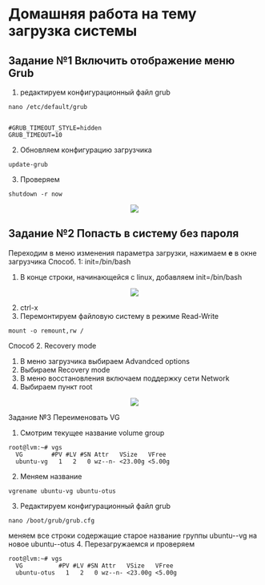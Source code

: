 # Домашняя работа на тему загрузка системы
## Задание №1 Включить отображение меню Grub
1. редактируем конфигурационный файл grub
```
nano /etc/default/grub


#GRUB_TIMEOUT_STYLE=hidden
GRUB_TIMEOUT=10
```
2. Обновляем конфигурацию загрузчика
```
update-grub
```
3. Проверяем
```
shutdown -r now
```
  <p align="center">
<image src="https://github.com/LLlMEJIb87/LINUX/blob/main/%D0%97%D0%B0%D0%B3%D1%80%D1%83%D0%B7%D0%BA%D0%B0%20OS/%D0%9A%D0%B0%D1%80%D1%82%D0%B8%D0%BD%D0%BA%D0%B8/dz_grub.PNG">
</p>

## Задание №2 Попасть в систему без пароля
Переходим в меню изменения параметра загрузки, нажимаем **e** в окне загрузчика
Способ. 1: init=/bin/bash
1. В конце строки, начинающейся с linux, добавляем init=/bin/bash 

<p align="center">
<image src="https://github.com/LLlMEJIb87/LINUX/blob/main/%D0%97%D0%B0%D0%B3%D1%80%D1%83%D0%B7%D0%BA%D0%B0%20OS/%D0%9A%D0%B0%D1%80%D1%82%D0%B8%D0%BD%D0%BA%D0%B8/dz_grub2.PNG">
</p>

2. ctrl-x
3. Перемонтируем файловую систему в режиме Read-Write
```
mount -o remount,rw /
```
Способ 2. Recovery mode
1. В меню загрузчика выбираем Advandced options
2. Выбираем Recovery mode
3. В меню восстановления включаем поддержку сети Network
3. Выбираем пункт root

<p align="center">
<image src="https://github.com/LLlMEJIb87/LINUX/blob/main/%D0%97%D0%B0%D0%B3%D1%80%D1%83%D0%B7%D0%BA%D0%B0%20OS/%D0%9A%D0%B0%D1%80%D1%82%D0%B8%D0%BD%D0%BA%D0%B8/dz_grub4.PNG">
</p>

Задание №3 Переименовать VG
1. Смотрим текущее название volume group
```
root@lvm:~# vgs
  VG        #PV #LV #SN Attr   VSize   VFree 
  ubuntu-vg   1   2   0 wz--n- <23.00g <5.00g
```
2. Меняем название
```
vgrename ubuntu-vg ubuntu-otus
```
3. Редактируем конфигурационный файл grub
```
nano /boot/grub/grub.cfg
```
меняем все строки содержащие старое название группы ubuntu--vg на новое ubuntu--otus
4. Перезагружаемся и проверяем
```
root@lvm:~# vgs
  VG          #PV #LV #SN Attr   VSize   VFree 
  ubuntu-otus   1   2   0 wz--n- <23.00g <5.00g
```
